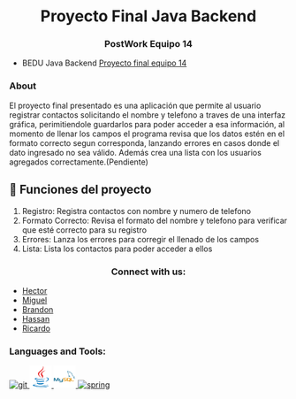 <h1 align="center">Proyecto Final Java Backend</h1>
<h3 align="center">PostWork Equipo 14</h3>

- BEDU Java Backend [Proyecto final equipo 14](https://github.com/BrandHK23/BEDU_T14_PWork/tree/main/Proyecto)

<h3 align="left">About</h3>

El proyecto final presentado es una aplicación que permite al usuario registrar contactos solicitando el nombre y telefono a traves de una interfaz gráfica, perimitiendole guardarlos para poder acceder a esa información, al momento de llenar los campos el programa revisa que los datos estén en el formato correcto segun corresponda, lanzando errores en casos donde el dato ingresado no sea válido. Además crea una lista con los usuarios agregados correctamente.(Pendiente)

## :hammer: Funciones del proyecto

<ol>
  <li>Registro: Registra contactos con nombre y numero de telefono</li>
  <li>Formato Correcto: Revisa el formato del nombre y telefono para verificar que esté correcto para su registro</li>
  <li>Errores: Lanza los errores para corregir el llenado de los campos</li>
  <li>Lista: Lista los contactos para poder acceder a ellos</li>
</ol>

<h3 align="center">Connect with us:</h3>

<ul>
  <li><a href="https://github.com/h3ctor07" title="h3ctor07"> Hector</a></li>
  <li><a href="https://github.com/miguelramirez912" title="miguelramirez912"> Miguel</a></li>
  <li><a href="https://github.com/BrandHK23" title="BrandHK23"> Brandon</a></li>
  <li><a href="https://github.com/Axel-GN" title="Axel-GN"> Hassan</a></li>
  <li><a href="https://github.com/rrios62" title="rrios62"> Ricardo</a></li>
</ul> 

<p align="left">
</p>

<h3 align="left">Languages and Tools:</h3>
<p align="left"> <a href="https://git-scm.com/" target="_blank" rel="noreferrer"> <img src="https://www.vectorlogo.zone/logos/git-scm/git-scm-icon.svg" alt="git" width="40" height="40"/> </a> <a href="https://www.java.com" target="_blank" rel="noreferrer"> <img src="https://raw.githubusercontent.com/devicons/devicon/master/icons/java/java-original.svg" alt="java" width="40" height="40"/> </a> <a href="https://www.mysql.com/" target="_blank" rel="noreferrer"> <img src="https://raw.githubusercontent.com/devicons/devicon/master/icons/mysql/mysql-original-wordmark.svg" alt="mysql" width="40" height="40"/> </a> <a href="https://spring.io/" target="_blank" rel="noreferrer"> <img src="https://www.vectorlogo.zone/logos/springio/springio-icon.svg" alt="spring" width="40" height="40"/> </a> </p>



